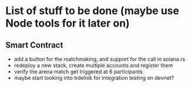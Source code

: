 # List of stuff to be done (maybe use Node tools for it later on)

## Smart Contract

- add a button for the matchmaking, and support for the call in solana.rs
- redeploy a new stack, create multiple accounts and register them
- verify the arena match get triggered at 6 participants
- maybe start looking into trdelnik for integration testing on devnet?

